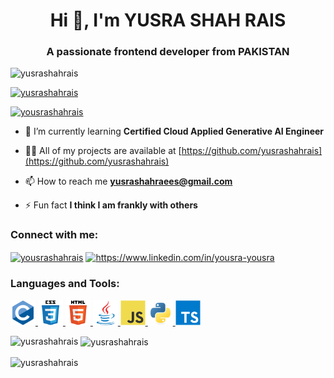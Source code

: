<h1 align="center">Hi 👋, I'm YUSRA SHAH RAIS</h1>
<h3 align="center">A passionate frontend developer from PAKISTAN</h3>

<p align="left"> <img src="https://komarev.com/ghpvc/?username=yusrashahrais&label=Profile%20views&color=0e75b6&style=flat" alt="yusrashahrais" /> </p>

<p align="left"> <a href="https://github.com/ryo-ma/github-profile-trophy"><img src="https://github-profile-trophy.vercel.app/?username=yusrashahrais" alt="yusrashahrais" /></a> </p>

<p align="left"> <a href="https://twitter.com/yousrashahrais" target="blank"><img src="https://img.shields.io/twitter/follow/yousrashahrais?logo=twitter&style=for-the-badge" alt="yousrashahrais" /></a> </p>

- 🌱 I’m currently learning **Certified Cloud Applied Generative AI Engineer**

- 👨‍💻 All of my projects are available at [https://github.com/yusrashahrais](https://github.com/yusrashahrais)

- 📫 How to reach me **yusrashahraees@gmail.com**

- ⚡ Fun fact **I think I am frankly with others**

<h3 align="left">Connect with me:</h3>
<p align="left">
<a href="https://twitter.com/yousrashahrais" target="blank"><img align="center" src="https://raw.githubusercontent.com/rahuldkjain/github-profile-readme-generator/master/src/images/icons/Social/twitter.svg" alt="yousrashahrais" height="30" width="40" /></a>
<a href="https://linkedin.com/in/https://www.linkedin.com/in/yousra-yousra" target="blank"><img align="center" src="https://raw.githubusercontent.com/rahuldkjain/github-profile-readme-generator/master/src/images/icons/Social/linked-in-alt.svg" alt="https://www.linkedin.com/in/yousra-yousra" height="30" width="40" /></a>
</p>

<h3 align="left">Languages and Tools:</h3>
<p align="left"> <a href="https://www.cprogramming.com/" target="_blank" rel="noreferrer"> <img src="https://raw.githubusercontent.com/devicons/devicon/master/icons/c/c-original.svg" alt="c" width="40" height="40"/> </a> <a href="https://www.w3schools.com/css/" target="_blank" rel="noreferrer"> <img src="https://raw.githubusercontent.com/devicons/devicon/master/icons/css3/css3-original-wordmark.svg" alt="css3" width="40" height="40"/> </a> <a href="https://www.w3.org/html/" target="_blank" rel="noreferrer"> <img src="https://raw.githubusercontent.com/devicons/devicon/master/icons/html5/html5-original-wordmark.svg" alt="html5" width="40" height="40"/> </a> <a href="https://www.java.com" target="_blank" rel="noreferrer"> <img src="https://raw.githubusercontent.com/devicons/devicon/master/icons/java/java-original.svg" alt="java" width="40" height="40"/> </a> <a href="https://developer.mozilla.org/en-US/docs/Web/JavaScript" target="_blank" rel="noreferrer"> <img src="https://raw.githubusercontent.com/devicons/devicon/master/icons/javascript/javascript-original.svg" alt="javascript" width="40" height="40"/> </a> <a href="https://www.python.org" target="_blank" rel="noreferrer"> <img src="https://raw.githubusercontent.com/devicons/devicon/master/icons/python/python-original.svg" alt="python" width="40" height="40"/> </a> <a href="https://www.typescriptlang.org/" target="_blank" rel="noreferrer"> <img src="https://raw.githubusercontent.com/devicons/devicon/master/icons/typescript/typescript-original.svg" alt="typescript" width="40" height="40"/> </a> </p>

<p><img align="left" src="https://github-readme-stats.vercel.app/api/top-langs?username=yusrashahrais&show_icons=true&locale=en&layout=compact" alt="yusrashahrais" /></p>

<p>&nbsp;<img align="center" src="https://github-readme-stats.vercel.app/api?username=yusrashahrais&show_icons=true&locale=en" alt="yusrashahrais" /></p>

<p><img align="center" src="https://github-readme-streak-stats.herokuapp.com/?user=yusrashahrais&" alt="yusrashahrais" /></p>

